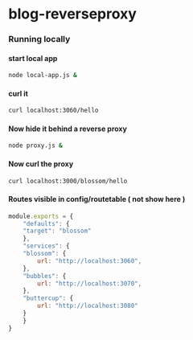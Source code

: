 # blog-reverseproxy

### Running locally
#### start local app
```bash
node local-app.js &
```

#### curl it
```bash
curl localhost:3060/hello
```

#### Now hide it behind a reverse proxy
```bash
node proxy.js &
```

#### Now curl the proxy
```bash
curl localhost:3000/blossom/hello
```

#### Routes visible in config/routetable ( not show here )
```javascript
module.exports = {
    "defaults": {
	"target": "blossom"
    },
    "services": {
	"blossom": {
	    url: "http://localhost:3060",
	},
	"bubbles": {
	    url: "http://localhost:3070",
	},
	"buttercup": {
	    url: "http://localhost:3080"
	}
    }
}
```
